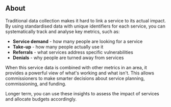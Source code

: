 ## About

Traditional data collection makes it hard to link a service to its actual impact. By using standardised data with unique identifiers for each service, you can systematically track and analyse key metrics, such as:

* **Service demand** \- how many people are looking for a service  
* **Take-up** \- how many people actually use it  
* **Referrals** \- what services address specific vulnerabilities  
* **Denials** \- why people are turned away from services

When this service data is combined with other metrics in an area, it provides a powerful view of what's working and what isn't. This allows commissioners to make smarter decisions about service planning, commissioning, and funding.

Longer term, you can use these insights to assess the impact of services and allocate budgets accordingly.